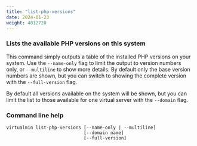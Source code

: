 ```yaml
---
title: "list-php-versions"
date: 2024-01-23
weight: 4012720
---
```


### Lists the available PHP versions on this system

This command simply outputs a table of the installed PHP versions on your system. Use the `--name-only` flag to limit the output to version numbers only, or `--multiline` to show more details. By default only the base version numbers are shown, but you can switch to showing the complete version with the `--full-version` flag.

By default all versions available on the system will be shown, but you can limit the list to those available for one virtual server with the `--domain` flag.

### Command line help

```text
virtualmin list-php-versions [--name-only | --multiline]
                             [--domain name]
                             [--full-version]
```

